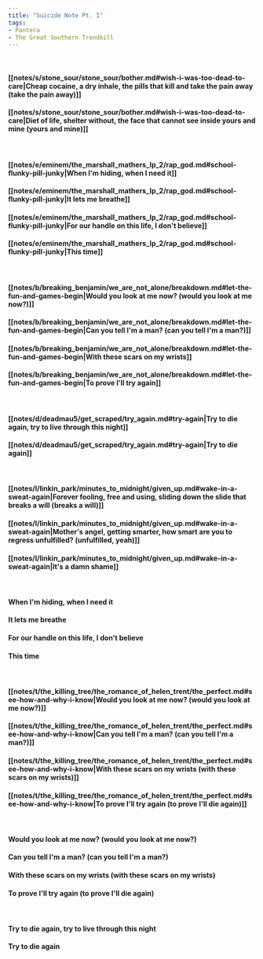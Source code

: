 ```yaml
---
title: "Suicide Note Pt. I"
tags:
- Pantera
- The Great Southern Trendkill
---
```

&nbsp;
#### [[notes/s/stone_sour/stone_sour/bother.md#wish-i-was-too-dead-to-care|Cheap cocaine, a dry inhale, the pills that kill and take the pain away (take the pain away)]]
#### [[notes/s/stone_sour/stone_sour/bother.md#wish-i-was-too-dead-to-care|Diet of life, shelter without, the face that cannot see inside yours and mine (yours and mine)]]
&nbsp;
#### [[notes/e/eminem/the_marshall_mathers_lp_2/rap_god.md#school-flunky-pill-junky|When I'm hiding, when I need it]]
#### [[notes/e/eminem/the_marshall_mathers_lp_2/rap_god.md#school-flunky-pill-junky|It lets me breathe]]
#### [[notes/e/eminem/the_marshall_mathers_lp_2/rap_god.md#school-flunky-pill-junky|For our handle on this life, I don't believe]]
#### [[notes/e/eminem/the_marshall_mathers_lp_2/rap_god.md#school-flunky-pill-junky|This time]]
&nbsp;
#### [[notes/b/breaking_benjamin/we_are_not_alone/breakdown.md#let-the-fun-and-games-begin|Would you look at me now? (would you look at me now?)]]
#### [[notes/b/breaking_benjamin/we_are_not_alone/breakdown.md#let-the-fun-and-games-begin|Can you tell I'm a man? (can you tell I'm a man?)]]
#### [[notes/b/breaking_benjamin/we_are_not_alone/breakdown.md#let-the-fun-and-games-begin|With these scars on my wrists]]
#### [[notes/b/breaking_benjamin/we_are_not_alone/breakdown.md#let-the-fun-and-games-begin|To prove I'll try again]]
&nbsp;
#### [[notes/d/deadmau5/get_scraped/try_again.md#try-again|Try to die again, try to live through this night]]
#### [[notes/d/deadmau5/get_scraped/try_again.md#try-again|Try to die again]]
&nbsp;
#### [[notes/l/linkin_park/minutes_to_midnight/given_up.md#wake-in-a-sweat-again|Forever fooling, free and using, sliding down the slide that breaks a will (breaks a will)]]
#### [[notes/l/linkin_park/minutes_to_midnight/given_up.md#wake-in-a-sweat-again|Mother's angel, getting smarter, how smart are you to regress unfulfilled? (unfulfilled, yeah)]]
#### [[notes/l/linkin_park/minutes_to_midnight/given_up.md#wake-in-a-sweat-again|It's a damn shame]]
&nbsp;
#### When I'm hiding, when I need it
#### It lets me breathe
#### For our handle on this life, I don't believe
#### This time
&nbsp;
#### [[notes/t/the_killing_tree/the_romance_of_helen_trent/the_perfect.md#see-how-and-why-i-know|Would you look at me now? (would you look at me now?)]]
#### [[notes/t/the_killing_tree/the_romance_of_helen_trent/the_perfect.md#see-how-and-why-i-know|Can you tell I'm a man? (can you tell I'm a man?)]]
#### [[notes/t/the_killing_tree/the_romance_of_helen_trent/the_perfect.md#see-how-and-why-i-know|With these scars on my wrists (with these scars on my wrists)]]
#### [[notes/t/the_killing_tree/the_romance_of_helen_trent/the_perfect.md#see-how-and-why-i-know|To prove I'll try again (to prove I'll die again)]]
&nbsp;
#### Would you look at me now? (would you look at me now?)
#### Can you tell I'm a man? (can you tell I'm a man?)
#### With these scars on my wrists (with these scars on my wrists)
#### To prove I'll try again (to prove I'll die again)
&nbsp;
#### Try to die again, try to live through this night
#### Try to die again
